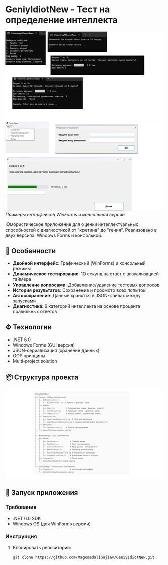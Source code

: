# GeniyIdiotNew - Тест на определение интеллекта

![ConsoleApp Screenshot](https://github.com/MagomedaliGajiev/GeniyIdiotNew/blob/master/ConsoleAppScreen.png) 
![WinformsApp Screenshot](https://github.com/MagomedaliGajiev/GeniyIdiotNew/blob/master/WinFormsAppScreen.png) 
*Примеры интерфейсов WinForms и консольной версии*

Юмористическое приложение для оценки интеллектуальных способностей с диагностикой от "кретина" до "гения". Реализовано в двух версиях: Windows Forms и консольной.

## 🌟 Особенности

- **Двойной интерфейс**: Графический (WinForms) и консольный режимы
- **Динамическое тестирование**: 10 секунд на ответ с визуализацией таймера
- **Управление вопросами**: Добавление/удаление тестовых вопросов
- **История результатов**: Сохранение и просмотр всех попыток
- **Автосохранение**: Данные хранятся в JSON-файлах между запусками
- **Диагностика**: 6 категорий интеллекта на основе процента правильных ответов

## ⚙️ Технологии

- .NET 6.0
- Windows Forms (GUI версия)
- JSON-сериализация (хранение данных)
- OOP принципы
- Multi-project solution

## 📦 Структура проекта

![Structure Screenshot](https://github.com/MagomedaliGajiev/GeniyIdiotNew/blob/master/GIStructure.png) 
## 🚀 Запуск приложения

### Требования
- .NET 6.0 SDK
- Windows OS (для WinForms версии)

### Инструкция
1. Клонировать репозиторий:
   ```bash
   git clone https://github.com/MagomedaliGajiev/GeniyIdiotNew.git

